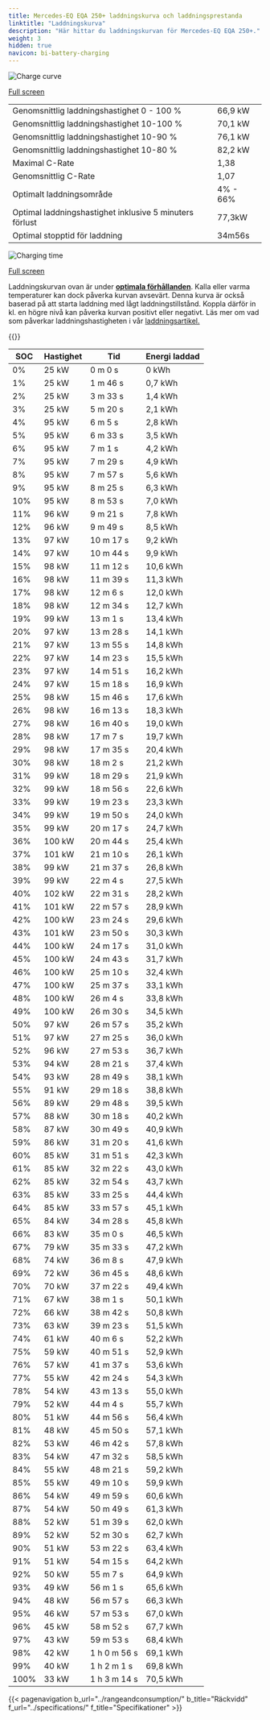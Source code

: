 ```yaml
---
title: Mercedes-EQ EQA 250+ laddningskurva och laddningsprestanda
linktitle: "Laddningskurva"
description: "Här hittar du laddningskurvan för Mercedes-EQ EQA 250+."
weight: 3
hidden: true
navicon: bi-battery-charging
---
```

<!-- markdownlint-disable MD033 -->
<img src="/images/models/mercedes/eqa/eqa_250plus/chargingcurve.svg" alt="Charge curve" class="img-fluid">

[Full screen](/images/models/mercedes/eqa/eqa_250plus/chargingcurve.svg)


<table class="table table-striped border">
<tbody>
<tr>
<td>Genomsnittlig laddningshastighet 0 - 100 %</td><td>66,9 kW</td>
</tr>
<tr>
<td>Genomsnittlig laddningshastighet 10-100 %</td><td>70,1 kW</td>
</tr>
<tr>
<td>Genomsnittlig laddningshastighet 10-90 %</td><td>76,1 kW</td>
</tr>
<tr>
<td>Genomsnittlig laddningshastighet 10-80 %</td><td>82,2 kW</td>
</tr>
<tr>
<td>Maximal C-Rate</td><td>1,38</td>
</tr>
<tr>
<td>Genomsnittlig C-Rate</td><td>1,07</td>
</tr>
<tr>
<td>Optimalt laddningsområde</td><td>4% - 66%</td>
</tr>
<tr>
<td>Optimal laddningshastighet inklusive 5 minuters förlust</td><td>77,3kW</td>
</tr>
<tr>
<td>Optimal stopptid för laddning</td><td>34m56s</td>
</tr>
</tbody>
</table>
<img src="/images/models/mercedes/eqa/eqa_250plus/chargingtime.svg" alt="Charging time" class="img-fluid">

[Full screen](/images/models/mercedes/eqa/eqa_250plus/chargingtime.svg)


Laddningskurvan ovan är under **[optimala förhållanden](../../../../../technology/battery/charging/#temperatur)**. Kalla eller varma temperaturer kan dock påverka kurvan avsevärt. Denna kurva är också baserad på att starta laddning med lågt laddningstillstånd. Koppla därför in kl. en högre nivå kan påverka kurvan positivt eller negativt. Läs mer om vad som påverkar laddningshastigheten i vår [laddningsartikel.](../../../../../technology/battery/charging/)


{{<evkxdisplayaddarticle />}}
<table class="table table-striped border">
<thead>
<tr><th>SOC</th><th>Hastighet</th><th>Tid</th><th>Energi laddad</th></tr>
</thead>
<tbody>
<tr>
<td>0%</td><td>25 kW</td><td> 0 m 0 s </td><td>0 kWh </td>
</tr>
<tr>
<td>1%</td><td>25 kW</td><td> 1 m 46 s </td><td>0,7 kWh </td>
</tr>
<tr>
<td>2%</td><td>25 kW</td><td> 3 m 33 s </td><td>1,4 kWh </td>
</tr>
<tr>
<td>3%</td><td>25 kW</td><td> 5 m 20 s </td><td>2,1 kWh </td>
</tr>
<tr>
<td>4%</td><td>95 kW</td><td> 6 m 5 s </td><td>2,8 kWh </td>
</tr>
<tr>
<td>5%</td><td>95 kW</td><td> 6 m 33 s </td><td>3,5 kWh </td>
</tr>
<tr>
<td>6%</td><td>95 kW</td><td> 7 m 1 s </td><td>4,2 kWh </td>
</tr>
<tr>
<td>7%</td><td>95 kW</td><td> 7 m 29 s </td><td>4,9 kWh </td>
</tr>
<tr>
<td>8%</td><td>95 kW</td><td> 7 m 57 s </td><td>5,6 kWh </td>
</tr>
<tr>
<td>9%</td><td>95 kW</td><td> 8 m 25 s </td><td>6,3 kWh </td>
</tr>
<tr>
<td>10%</td><td>95 kW</td><td> 8 m 53 s </td><td>7,0 kWh </td>
</tr>
<tr>
<td>11%</td><td>96 kW</td><td> 9 m 21 s </td><td>7,8 kWh </td>
</tr>
<tr>
<td>12%</td><td>96 kW</td><td> 9 m 49 s </td><td>8,5 kWh </td>
</tr>
<tr>
<td>13%</td><td>97 kW</td><td> 10 m 17 s </td><td>9,2 kWh </td>
</tr>
<tr>
<td>14%</td><td>97 kW</td><td> 10 m 44 s </td><td>9,9 kWh </td>
</tr>
<tr>
<td>15%</td><td>98 kW</td><td> 11 m 12 s </td><td>10,6 kWh </td>
</tr>
<tr>
<td>16%</td><td>98 kW</td><td> 11 m 39 s </td><td>11,3 kWh </td>
</tr>
<tr>
<td>17%</td><td>98 kW</td><td> 12 m 6 s </td><td>12,0 kWh </td>
</tr>
<tr>
<td>18%</td><td>98 kW</td><td> 12 m 34 s </td><td>12,7 kWh </td>
</tr>
<tr>
<td>19%</td><td>99 kW</td><td> 13 m 1 s </td><td>13,4 kWh </td>
</tr>
<tr>
<td>20%</td><td>97 kW</td><td> 13 m 28 s </td><td>14,1 kWh </td>
</tr>
<tr>
<td>21%</td><td>97 kW</td><td> 13 m 55 s </td><td>14,8 kWh </td>
</tr>
<tr>
<td>22%</td><td>97 kW</td><td> 14 m 23 s </td><td>15,5 kWh </td>
</tr>
<tr>
<td>23%</td><td>97 kW</td><td> 14 m 51 s </td><td>16,2 kWh </td>
</tr>
<tr>
<td>24%</td><td>97 kW</td><td> 15 m 18 s </td><td>16,9 kWh </td>
</tr>
<tr>
<td>25%</td><td>98 kW</td><td> 15 m 46 s </td><td>17,6 kWh </td>
</tr>
<tr>
<td>26%</td><td>98 kW</td><td> 16 m 13 s </td><td>18,3 kWh </td>
</tr>
<tr>
<td>27%</td><td>98 kW</td><td> 16 m 40 s </td><td>19,0 kWh </td>
</tr>
<tr>
<td>28%</td><td>98 kW</td><td> 17 m 7 s </td><td>19,7 kWh </td>
</tr>
<tr>
<td>29%</td><td>98 kW</td><td> 17 m 35 s </td><td>20,4 kWh </td>
</tr>
<tr>
<td>30%</td><td>98 kW</td><td> 18 m 2 s </td><td>21,2 kWh </td>
</tr>
<tr>
<td>31%</td><td>99 kW</td><td> 18 m 29 s </td><td>21,9 kWh </td>
</tr>
<tr>
<td>32%</td><td>99 kW</td><td> 18 m 56 s </td><td>22,6 kWh </td>
</tr>
<tr>
<td>33%</td><td>99 kW</td><td> 19 m 23 s </td><td>23,3 kWh </td>
</tr>
<tr>
<td>34%</td><td>99 kW</td><td> 19 m 50 s </td><td>24,0 kWh </td>
</tr>
<tr>
<td>35%</td><td>99 kW</td><td> 20 m 17 s </td><td>24,7 kWh </td>
</tr>
<tr>
<td>36%</td><td>100 kW</td><td> 20 m 44 s </td><td>25,4 kWh </td>
</tr>
<tr>
<td>37%</td><td>101 kW</td><td> 21 m 10 s </td><td>26,1 kWh </td>
</tr>
<tr>
<td>38%</td><td>99 kW</td><td> 21 m 37 s </td><td>26,8 kWh </td>
</tr>
<tr>
<td>39%</td><td>99 kW</td><td> 22 m 4 s </td><td>27,5 kWh </td>
</tr>
<tr>
<td>40%</td><td>102 kW</td><td> 22 m 31 s </td><td>28,2 kWh </td>
</tr>
<tr>
<td>41%</td><td>101 kW</td><td> 22 m 57 s </td><td>28,9 kWh </td>
</tr>
<tr>
<td>42%</td><td>100 kW</td><td> 23 m 24 s </td><td>29,6 kWh </td>
</tr>
<tr>
<td>43%</td><td>101 kW</td><td> 23 m 50 s </td><td>30,3 kWh </td>
</tr>
<tr>
<td>44%</td><td>100 kW</td><td> 24 m 17 s </td><td>31,0 kWh </td>
</tr>
<tr>
<td>45%</td><td>100 kW</td><td> 24 m 43 s </td><td>31,7 kWh </td>
</tr>
<tr>
<td>46%</td><td>100 kW</td><td> 25 m 10 s </td><td>32,4 kWh </td>
</tr>
<tr>
<td>47%</td><td>100 kW</td><td> 25 m 37 s </td><td>33,1 kWh </td>
</tr>
<tr>
<td>48%</td><td>100 kW</td><td> 26 m 4 s </td><td>33,8 kWh </td>
</tr>
<tr>
<td>49%</td><td>100 kW</td><td> 26 m 30 s </td><td>34,5 kWh </td>
</tr>
<tr>
<td>50%</td><td>97 kW</td><td> 26 m 57 s </td><td>35,2 kWh </td>
</tr>
<tr>
<td>51%</td><td>97 kW</td><td> 27 m 25 s </td><td>36,0 kWh </td>
</tr>
<tr>
<td>52%</td><td>96 kW</td><td> 27 m 53 s </td><td>36,7 kWh </td>
</tr>
<tr>
<td>53%</td><td>94 kW</td><td> 28 m 21 s </td><td>37,4 kWh </td>
</tr>
<tr>
<td>54%</td><td>93 kW</td><td> 28 m 49 s </td><td>38,1 kWh </td>
</tr>
<tr>
<td>55%</td><td>91 kW</td><td> 29 m 18 s </td><td>38,8 kWh </td>
</tr>
<tr>
<td>56%</td><td>89 kW</td><td> 29 m 48 s </td><td>39,5 kWh </td>
</tr>
<tr>
<td>57%</td><td>88 kW</td><td> 30 m 18 s </td><td>40,2 kWh </td>
</tr>
<tr>
<td>58%</td><td>87 kW</td><td> 30 m 49 s </td><td>40,9 kWh </td>
</tr>
<tr>
<td>59%</td><td>86 kW</td><td> 31 m 20 s </td><td>41,6 kWh </td>
</tr>
<tr>
<td>60%</td><td>85 kW</td><td> 31 m 51 s </td><td>42,3 kWh </td>
</tr>
<tr>
<td>61%</td><td>85 kW</td><td> 32 m 22 s </td><td>43,0 kWh </td>
</tr>
<tr>
<td>62%</td><td>85 kW</td><td> 32 m 54 s </td><td>43,7 kWh </td>
</tr>
<tr>
<td>63%</td><td>85 kW</td><td> 33 m 25 s </td><td>44,4 kWh </td>
</tr>
<tr>
<td>64%</td><td>85 kW</td><td> 33 m 57 s </td><td>45,1 kWh </td>
</tr>
<tr>
<td>65%</td><td>84 kW</td><td> 34 m 28 s </td><td>45,8 kWh </td>
</tr>
<tr>
<td>66%</td><td>83 kW</td><td> 35 m 0 s </td><td>46,5 kWh </td>
</tr>
<tr>
<td>67%</td><td>79 kW</td><td> 35 m 33 s </td><td>47,2 kWh </td>
</tr>
<tr>
<td>68%</td><td>74 kW</td><td> 36 m 8 s </td><td>47,9 kWh </td>
</tr>
<tr>
<td>69%</td><td>72 kW</td><td> 36 m 45 s </td><td>48,6 kWh </td>
</tr>
<tr>
<td>70%</td><td>70 kW</td><td> 37 m 22 s </td><td>49,4 kWh </td>
</tr>
<tr>
<td>71%</td><td>67 kW</td><td> 38 m 1 s </td><td>50,1 kWh </td>
</tr>
<tr>
<td>72%</td><td>66 kW</td><td> 38 m 42 s </td><td>50,8 kWh </td>
</tr>
<tr>
<td>73%</td><td>63 kW</td><td> 39 m 23 s </td><td>51,5 kWh </td>
</tr>
<tr>
<td>74%</td><td>61 kW</td><td> 40 m 6 s </td><td>52,2 kWh </td>
</tr>
<tr>
<td>75%</td><td>59 kW</td><td> 40 m 51 s </td><td>52,9 kWh </td>
</tr>
<tr>
<td>76%</td><td>57 kW</td><td> 41 m 37 s </td><td>53,6 kWh </td>
</tr>
<tr>
<td>77%</td><td>55 kW</td><td> 42 m 24 s </td><td>54,3 kWh </td>
</tr>
<tr>
<td>78%</td><td>54 kW</td><td> 43 m 13 s </td><td>55,0 kWh </td>
</tr>
<tr>
<td>79%</td><td>52 kW</td><td> 44 m 4 s </td><td>55,7 kWh </td>
</tr>
<tr>
<td>80%</td><td>51 kW</td><td> 44 m 56 s </td><td>56,4 kWh </td>
</tr>
<tr>
<td>81%</td><td>48 kW</td><td> 45 m 50 s </td><td>57,1 kWh </td>
</tr>
<tr>
<td>82%</td><td>53 kW</td><td> 46 m 42 s </td><td>57,8 kWh </td>
</tr>
<tr>
<td>83%</td><td>54 kW</td><td> 47 m 32 s </td><td>58,5 kWh </td>
</tr>
<tr>
<td>84%</td><td>55 kW</td><td> 48 m 21 s </td><td>59,2 kWh </td>
</tr>
<tr>
<td>85%</td><td>55 kW</td><td> 49 m 10 s </td><td>59,9 kWh </td>
</tr>
<tr>
<td>86%</td><td>54 kW</td><td> 49 m 59 s </td><td>60,6 kWh </td>
</tr>
<tr>
<td>87%</td><td>54 kW</td><td> 50 m 49 s </td><td>61,3 kWh </td>
</tr>
<tr>
<td>88%</td><td>52 kW</td><td> 51 m 39 s </td><td>62,0 kWh </td>
</tr>
<tr>
<td>89%</td><td>52 kW</td><td> 52 m 30 s </td><td>62,7 kWh </td>
</tr>
<tr>
<td>90%</td><td>51 kW</td><td> 53 m 22 s </td><td>63,4 kWh </td>
</tr>
<tr>
<td>91%</td><td>51 kW</td><td> 54 m 15 s </td><td>64,2 kWh </td>
</tr>
<tr>
<td>92%</td><td>50 kW</td><td> 55 m 7 s </td><td>64,9 kWh </td>
</tr>
<tr>
<td>93%</td><td>49 kW</td><td> 56 m 1 s </td><td>65,6 kWh </td>
</tr>
<tr>
<td>94%</td><td>48 kW</td><td> 56 m 57 s </td><td>66,3 kWh </td>
</tr>
<tr>
<td>95%</td><td>46 kW</td><td> 57 m 53 s </td><td>67,0 kWh </td>
</tr>
<tr>
<td>96%</td><td>45 kW</td><td> 58 m 52 s </td><td>67,7 kWh </td>
</tr>
<tr>
<td>97%</td><td>43 kW</td><td> 59 m 53 s </td><td>68,4 kWh </td>
</tr>
<tr>
<td>98%</td><td>42 kW</td><td>1 h 0 m 56 s </td><td>69,1 kWh </td>
</tr>
<tr>
<td>99%</td><td>40 kW</td><td>1 h 2 m 1 s </td><td>69,8 kWh </td>
</tr>
<tr>
<td>100%</td><td>33 kW</td><td>1 h 3 m 14 s </td><td>70,5 kWh </td>
</tr>
</tbody>
</table>


{{< pagenavigation b_url="../rangeandconsumption/" b_title="Räckvidd" f_url="../specifications/" f_title="Specifikationer" >}}
